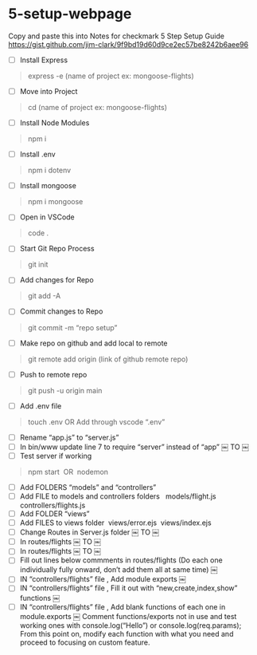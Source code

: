 # 5-setup-webpage
Copy and paste this into Notes for checkmark
5 Step Setup Guide
 https://gist.github.com/jim-clark/9f9bd19d60d9ce2ec57be8242b6aee96

- [ ] Install Express  
> express -e (name of project ex: mongoose-flights)
- [ ] Move into Project 
> cd (name of project ex: mongoose-flights)
- [ ] Install Node Modules 
> npm i
- [ ] Install .env 
> npm i dotenv
- [ ] Install mongoose 
> npm i mongoose
- [ ] Open in VSCode 
> code .
- [ ] Start Git Repo Process 
> git init
- [ ] Add changes for Repo 
> git add -A
- [ ] Commit changes to Repo 
> git commit -m “repo setup”
- [ ] Make repo on github and add local to remote 
> git remote add origin (link of github remote repo)
- [ ] Push to remote repo 
> git push -u origin main
- [ ] Add .env file 
> touch .env OR Add through vscode “.env”
- [ ] Rename “app.js” to “server.js”
- [ ] In bin/www update line 7 to require “server” instead of “app”
￼
TO
￼
- [ ] Test server if working 
> npm start 
OR 
> nodemon
- [ ] Add FOLDERS “models” and “controllers”
- [ ] Add FILE to models and controllers folders  
models/flight.js 
controllers/flights.js
- [ ] Add FOLDER “views”
- [ ] Add FILES to views folder 
views/error.ejs 
views/index.ejs
- [ ] Change Routes in Server.js folder
￼
TO
￼
- [ ] In routes/flights
￼
TO
￼
- [ ] In routes/flights
￼
TO
￼
- [ ] Fill out lines below commments in routes/flights (Do each one individually fully onward, don’t add them all at same time)
￼
- [ ] IN “controllers/flights” file , Add module exports
￼
- [ ] IN “controllers/flights” file , Fill it out with “new,create,index,show” functions
￼
- [ ] IN “controllers/flights” file , Add blank functions of each one in module.exports
￼
Comment functions/exports not in use and test working ones with console.log(“Hello”) or console.log(req.params);
From this point on, modify each function with what you need and proceed to focusing on custom feature.
